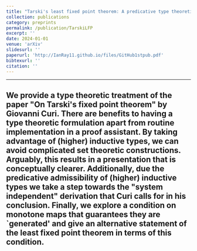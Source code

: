 ```yaml
---
title: "Tarski's least fixed point theorem: A predicative type theoretic formulation"
collection: publications
category: preprints
permalink: /publication/TarskiLFP
excerpt: ''
date: 2024-01-01
venue: 'arXiv'
slidesurl: ''
paperurl: 'http://IanRay11.github.io/files/GitHub1stpub.pdf'
bibtexurl: ''
citation: ''
---
```


---
We provide a type theoretic treatment of the paper "On Tarski's fixed point theorem" by Giovanni Curi. There are benefits to having a type theoretic formulation apart from routine implementation in a proof assistant. By taking advantage of (higher) inductive types, we can avoid complicated set theoretic constructions. Arguably, this results in a presentation that is conceptually clearer. Additionally, due the predicative admissibility of (higher) inductive types we take a step towards the "system independent" derivation that Curi calls for in his conclusion. Finally, we explore a condition on monotone maps that guarantees they are `generated' and give an alternative statement of the least fixed point theorem in terms of this condition.
---
